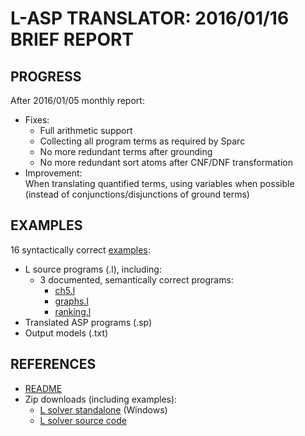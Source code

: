 # L-ASP TRANSLATOR: 2016/01/16 BRIEF REPORT

## PROGRESS
After 2016/01/05 monthly report:
- Fixes:
  - Full arithmetic support
  - Collecting all program terms as required by Sparc
  - No more redundant terms after grounding
  - No more redundant sort atoms after CNF/DNF transformation
- Improvement:  
  When translating quantified terms, using variables when possible  
  (instead of conjunctions/disjunctions of ground terms)
  
## EXAMPLES
16 syntactically correct [examples][ex]:
- L source programs (.l), including:
  - 3 documented, semantically correct programs:
    - [ch5.l][ch5]
    - [graphs.l][graphs]
    - [ranking.l][ranking]
- Translated ASP programs (.sp)
- Output models (.txt)

## REFERENCES
- [README][README]
- Zip downloads (including examples):
  - [L solver standalone][exe] (Windows)
  - [L solver source code][py]

[ex]:https://github.com/iensen/LtoASPtranslator/tree/master/src/examples
[ch5]:https://github.com/iensen/LtoASPtranslator/blob/master/src/examples/ch5.l
[graphs]:https://github.com/iensen/LtoASPtranslator/blob/master/src/examples/graphs.l
[ranking]:https://github.com/iensen/LtoASPtranslator/blob/master/src/examples/ranking.l
[README]:https://github.com/iensen/LtoASPtranslator/blob/master/README.md
[exe]:https://github.com/iensen/LtoASPtranslator/blob/master/Lsolver.zip?raw=true
[py]:https://github.com/iensen/LtoASPtranslator/blob/master/src.zip?raw=true
